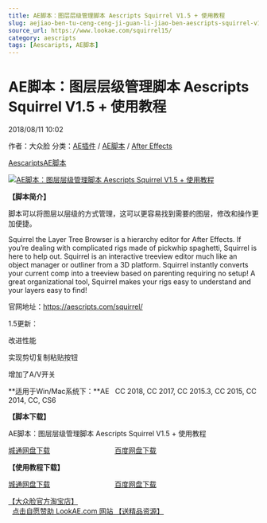 ```yaml
---
title: AE脚本：图层层级管理脚本 Aescripts Squirrel V1.5 + 使用教程
slug: aejiao-ben-tu-ceng-ceng-ji-guan-li-jiao-ben-aescripts-squirrel-v1-5-shi-yong-jiao-cheng
source_url: https://www.lookae.com/squirrel15/
category: aescripts
tags: [Aescaripts, AE脚本]
---
```

# AE脚本：图层层级管理脚本 Aescripts Squirrel V1.5 + 使用教程

2018/08/11 10:02

作者：大众脸
分类：[AE插件](https://www.lookae.com/after-effects/aechajian/) / [AE脚本](https://www.lookae.com/after-effects/aescripts/) / [After Effects](https://www.lookae.com/after-effects/)

[Aescaripts](https://www.lookae.com/tag/aescaripts/)[AE脚本](https://www.lookae.com/tag/ae%e8%84%9a%e6%9c%ac/)

[![AE脚本：图层层级管理脚本 Aescripts Squirrel V1.5 + 使用教程](https://www.lookae.com/wp-content/uploads/2018/01/Squirrel.jpg "AE脚本：图层层级管理脚本 Aescripts Squirrel V1.5 + 使用教程-LookAE.com")](https://www.lookae.com/wp-content/uploads/2018/01/Squirrel.jpg)

**【脚本简介】**

脚本可以将图层以层级的方式管理，这可以更容易找到需要的图层，修改和操作更加便捷。

Squirrel the Layer Tree Browser is a hierarchy editor for After Effects. If you’re dealing with complicated rigs made of pickwhip spaghetti, Squirrel is here to help out. Squirrel is an interactive treeview editor much like an object manager or outliner from a 3D platform. Squirrel instantly converts your current comp into a treeview based on parenting requiring no setup! A great organizational tool, Squirrel makes your rigs easy to understand and your layers easy to find!

官网地址：https://aescripts.com/squirrel/

1.5更新：

改进性能

实现剪切复制粘贴按钮

增加了A/V开关

**适用于Win/Mac系统下：**AE   CC 2018, CC 2017, CC 2015.3, CC 2015, CC 2014, CC, CS6

**【脚本下载】**

AE脚本：图层层级管理脚本 Aescripts Squirrel V1.5 + 使用教程

[城通网盘下载](https://lookae.ctfile.com/fs/680462-302891665)                                 [百度网盘下载](https://pan.baidu.com/s/1grFUf4QauxmqfvDwfHkE2Q)

**【使用教程下载】**

[城通网盘下载](https://lookae.ctfile.com/fs/680462-234752512)                                 [百度网盘下载](https://pan.baidu.com/s/1mjBaT08)

[【大众脸官方淘宝店】](https://lookae.taobao.com/)                [点击自愿赞助 LookAE.com 网站 【送精品资源】](https://www.lookae.com/sponsor/)
